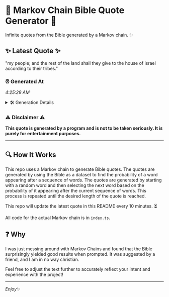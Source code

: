 # 📖 Markov Chain Bible Quote Generator 📖

Infinite quotes from the Bible generated by a Markov chain. ✨

## ✨ Latest Quote ✨
"my people; and the rest of the land shall they give to the house of israel according to their tribes."

### ⏰ Generated At
*4:25:29 AM*

<details>
    <summary>🛠️ Generation Details</summary>
    <p>
        <strong>🌱 Seed:</strong> my<br>
        <strong>🔄 Iterations:</strong> 19<br>
        <strong>📜 Context History:</strong><br>[ my ]: people;<br>[ my, people; ]: and<br>[ my, people;, and ]: the<br>[ my, people;, and, the ]: rest<br>[ my, people;, and, the, rest ]: of<br>[ my, people;, and, the, rest, of ]: the<br>[ people;, and, the, rest, of, the ]: land<br>[ and, the, rest, of, the, land ]: shall<br>[ the, rest, of, the, land, shall ]: they<br>[ rest, of, the, land, shall, they ]: give<br>[ of, the, land, shall, they, give ]: to<br>[ the, land, shall, they, give, to ]: the<br>[ land, shall, they, give, to, the ]: house<br>[ shall, they, give, to, the, house ]: of<br>[ they, give, to, the, house, of ]: israel<br>[ give, to, the, house, of, israel ]: according<br>[ to, the, house, of, israel, according ]: to<br>[ the, house, of, israel, according, to ]: their<br>[ house, of, israel, according, to, their ]: tribes.<br>
    </p>
</details>

### ⚠️ Disclaimer ⚠️
**This quote is generated by a program and is not to be taken seriously. It is purely for entertainment purposes.**

---

## 🔍 How It Works

This repo uses a Markov chain to generate Bible quotes. The quotes are generated by using the Bible as a dataset to find the probability of a word appearing after a sequence of words. The quotes are generated by starting with a random word and then selecting the next word based on the probability of it appearing after the current sequence of words. This process is repeated until the desired length of the quote is reached.

This repo will update the latest quote in this README every 10 minutes. ⏳

All code for the actual Markov chain is in `index.ts`.

## ❓ Why

I was just messing around with Markov Chains and found that the Bible surprisingly yielded good results when prompted. 
It was suggested by a friend, and I am in no way christian.

Feel free to adjust the text further to accurately reflect your intent and experience with the project!

---

*Enjoy*✨
